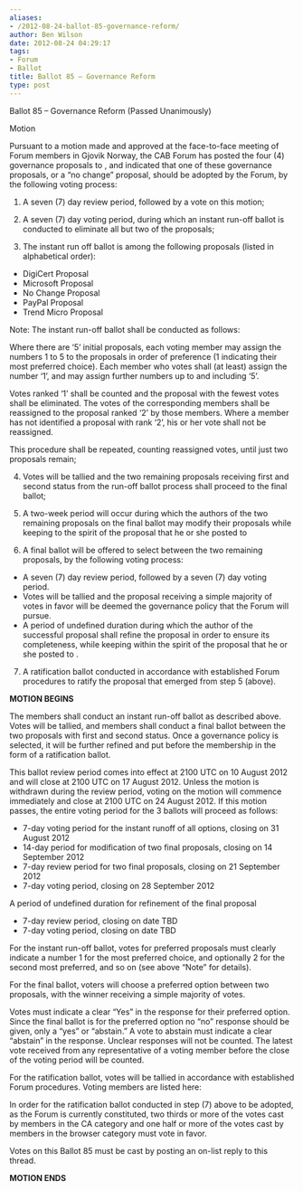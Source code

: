 ```yaml
---
aliases:
- /2012-08-24-ballot-85-governance-reform/
author: Ben Wilson
date: 2012-08-24 04:29:17
tags:
- Forum
- Ballot
title: Ballot 85 – Governance Reform
type: post
---
```


Ballot 85 – Governance Reform (Passed Unanimously)

Motion

Pursuant to a motion made and approved at the face-to-face meeting of Forum members in Gjovik Norway, the CAB Forum has posted the four (4) governance proposals to , and indicated that one of these governance proposals, or a “no change” proposal, should be adopted by the Forum, by the following voting process:

1. A seven (7) day review period, followed by a vote on this motion;

1. A seven (7) day voting period, during which an instant run-off ballot is conducted to eliminate all but two of the proposals;

1. The instant run off ballot is among the following proposals (listed in alphabetical order):

- DigiCert Proposal
- Microsoft Proposal
- No Change Proposal
- PayPal Proposal
- Trend Micro Proposal

Note: The instant run-off ballot shall be conducted as follows:

Where there are ‘5’ initial proposals, each voting member may assign the numbers 1 to 5 to the proposals in order of preference (1 indicating their most preferred choice). Each member who votes shall (at least) assign the number ‘1’, and may assign further numbers up to and including ‘5’.

Votes ranked ‘1’ shall be counted and the proposal with the fewest votes shall be eliminated. The votes of the corresponding members shall be reassigned to the proposal ranked ‘2’ by those members. Where a member has not identified a proposal with rank ‘2’, his or her vote shall not be reassigned.

This procedure shall be repeated, counting reassigned votes, until just two proposals remain;

4. Votes will be tallied and the two remaining proposals receiving first and second status from the run-off ballot process shall proceed to the final ballot;

1. A two-week period will occur during which the authors of the two remaining proposals on the final ballot may modify their proposals while keeping to the spirit of the proposal that he or she posted to

1. A final ballot will be offered to select between the two remaining proposals, by the following voting process:

- A seven (7) day review period, followed by a seven (7) day voting period.
- Votes will be tallied and the proposal receiving a simple majority of votes in favor will be deemed the governance policy that the Forum will pursue.
- A period of undefined duration during which the author of the successful proposal shall refine the proposal in order to ensure its completeness, while keeping within the spirit of the proposal that he or she posted to .

7. A ratification ballot conducted in accordance with established Forum procedures to ratify the proposal that emerged from step 5 (above).

**MOTION BEGINS**

The members shall conduct an instant run-off ballot as described above. Votes will be tallied, and members shall conduct a final ballot between the two proposals with first and second status. Once a governance policy is selected, it will be further refined and put before the membership in the form of a ratification ballot.

This ballot review period comes into effect at 2100 UTC on 10 August 2012 and will close at 2100 UTC on 17 August 2012. Unless the motion is withdrawn during the review period, voting on the motion will commence immediately and close at 2100 UTC on 24 August 2012. If this motion passes, the entire voting period for the 3 ballots will proceed as follows:

- 7-day voting period for the instant runoff of all options, closing on 31 August 2012
- 14-day period for modification of two final proposals, closing on 14 September 2012
- 7-day review period for two final proposals, closing on 21 September 2012
- 7-day voting period, closing on 28 September 2012

A period of undefined duration for refinement of the final proposal

- 7-day review period, closing on date TBD
- 7-day voting period, closing on date TBD

For the instant run-off ballot, votes for preferred proposals must clearly indicate a number 1 for the most preferred choice, and optionally 2 for the second most preferred, and so on (see above “Note” for details).

For the final ballot, voters will choose a preferred option between two proposals, with the winner receiving a simple majority of votes.

Votes must indicate a clear “Yes” in the response for their preferred option. Since the final ballot is for the preferred option no “no” response should be given, only a “yes” or “abstain.” A vote to abstain must indicate a clear “abstain” in the response. Unclear responses will not be counted. The latest vote received from any representative of a voting member before the close of the voting period will be counted.

For the ratification ballot, votes will be tallied in accordance with established Forum procedures. Voting members are listed here:

In order for the ratification ballot conducted in step (7) above to be adopted, as the Forum is currently constituted, two thirds or more of the votes cast by members in the CA category and one half or more of the votes cast by members in the browser category must vote in favor.

Votes on this Ballot 85 must be cast by posting an on-list reply to this thread.

**MOTION ENDS**